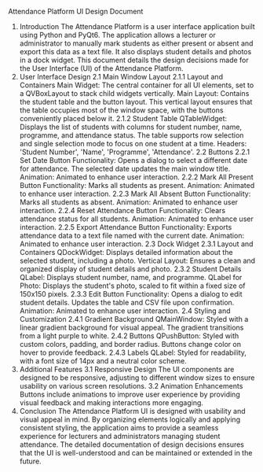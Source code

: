 Attendance Platform UI Design Document
1. Introduction
The Attendance Platform is a user interface application built using Python and PyQt6. The application allows a lecturer or administrator to manually mark students as either present or absent and export this data as a text file. It also displays student details and photos in a dock widget. This document details the design decisions made for the User Interface (UI) of the Attendance Platform.
2. User Interface Design
2.1 Main Window Layout
2.1.1 Layout and Containers
Main Widget: The central container for all UI elements, set to a QVBoxLayout to stack child widgets vertically.
Main Layout: Contains the student table and the button layout. This vertical layout ensures that the table occupies most of the window space, with the buttons conveniently placed below it.
2.1.2 Student Table
QTableWidget: Displays the list of students with columns for student number, name, programme, and attendance status. The table supports row selection and single selection mode to focus on one student at a time.
Headers: 'Student Number', 'Name', 'Programme', 'Attendance'.
2.2 Buttons
2.2.1 Set Date Button
Functionality: Opens a dialog to select a different date for attendance. The selected date updates the main window title.
Animation: Animated to enhance user interaction.
2.2.2 Mark All Present Button
Functionality: Marks all students as present.
Animation: Animated to enhance user interaction.
2.2.3 Mark All Absent Button
Functionality: Marks all students as absent.
Animation: Animated to enhance user interaction.
2.2.4 Reset Attendance Button
Functionality: Clears attendance status for all students.
Animation: Animated to enhance user interaction.
2.2.5 Export Attendance Button
Functionality: Exports attendance data to a text file named with the current date.
Animation: Animated to enhance user interaction.
2.3 Dock Widget
2.3.1 Layout and Containers
QDockWidget: Displays detailed information about the selected student, including a photo.
Vertical Layout: Ensures a clean and organized display of student details and photo.
2.3.2 Student Details
QLabel: Displays student number, name, and programme.
QLabel for Photo: Displays the student's photo, scaled to fit within a fixed size of 150x150 pixels.
2.3.3 Edit Button
Functionality: Opens a dialog to edit student details. Updates the table and CSV file upon confirmation.
Animation: Animated to enhance user interaction.
2.4 Styling and Customization
2.4.1 Gradient Background
QMainWindow: Styled with a linear gradient background for visual appeal. The gradient transitions from a light purple to white.
2.4.2 Buttons
QPushButton: Styled with custom colors, padding, and border radius. Buttons change color on hover to provide feedback.
2.4.3 Labels
QLabel: Styled for readability, with a font size of 14px and a neutral color scheme.
3. Additional Features
3.1 Responsive Design
The UI components are designed to be responsive, adjusting to different window sizes to ensure usability on various screen resolutions.
3.2 Animation Enhancements
Buttons include animations to improve user experience by providing visual feedback and making interactions more engaging.
4. Conclusion
The Attendance Platform UI is designed with usability and visual appeal in mind. By organizing elements logically and applying consistent styling, the application aims to provide a seamless experience for lecturers and administrators managing student attendance. The detailed documentation of design decisions ensures that the UI is well-understood and can be maintained or extended in the future.

